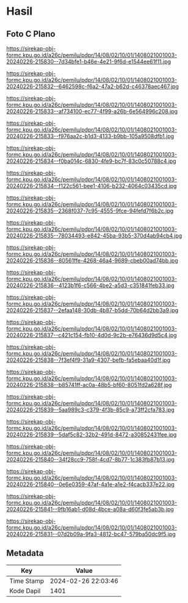 # Hasil

## Foto C Plano

https://sirekap-obj-formc.kpu.go.id/a26c/pemilu/pdpr/14/08/02/10/01/1408021001003-20240226-215830--7d34bfe1-b46e-4e21-9f6d-e1544ee61f11.jpg

https://sirekap-obj-formc.kpu.go.id/a26c/pemilu/pdpr/14/08/02/10/01/1408021001003-20240226-215832--6462598c-f6a2-47a2-b62d-c46378aec467.jpg

https://sirekap-obj-formc.kpu.go.id/a26c/pemilu/pdpr/14/08/02/10/01/1408021001003-20240226-215833--af734100-ec77-4f99-a26b-6e564996c208.jpg

https://sirekap-obj-formc.kpu.go.id/a26c/pemilu/pdpr/14/08/02/10/01/1408021001003-20240226-215833--f976aa2c-b1d3-4133-b9bb-105a9508dfb1.jpg

https://sirekap-obj-formc.kpu.go.id/a26c/pemilu/pdpr/14/08/02/10/01/1408021001003-20240226-215834--f0ba014c-6830-4fe9-bc7f-83c0c50788c4.jpg

https://sirekap-obj-formc.kpu.go.id/a26c/pemilu/pdpr/14/08/02/10/01/1408021001003-20240226-215834--f122c561-bee1-4106-b232-4064c03435cd.jpg

https://sirekap-obj-formc.kpu.go.id/a26c/pemilu/pdpr/14/08/02/10/01/1408021001003-20240226-215835--2368f037-7c95-4555-9fce-94fefd7f6b2c.jpg

https://sirekap-obj-formc.kpu.go.id/a26c/pemilu/pdpr/14/08/02/10/01/1408021001003-20240226-215835--78034493-e842-45ba-93b5-370d4ab94cb4.jpg

https://sirekap-obj-formc.kpu.go.id/a26c/pemilu/pdpr/14/08/02/10/01/1408021001003-20240226-215836--80561ffe-4268-46a4-9689-cbeb00ad74bb.jpg

https://sirekap-obj-formc.kpu.go.id/a26c/pemilu/pdpr/14/08/02/10/01/1408021001003-20240226-215836--4123b1f6-c566-4be2-a5d3-c351841feb33.jpg

https://sirekap-obj-formc.kpu.go.id/a26c/pemilu/pdpr/14/08/02/10/01/1408021001003-20240226-215837--2efaa148-30db-4b87-b5dd-70b64d2bb3a9.jpg

https://sirekap-obj-formc.kpu.go.id/a26c/pemilu/pdpr/14/08/02/10/01/1408021001003-20240226-215837--c421c154-fb10-4d0d-9c2b-e76436d9d5c4.jpg

https://sirekap-obj-formc.kpu.go.id/a26c/pemilu/pdpr/14/08/02/10/01/1408021001003-20240226-215838--7f3ef4f9-31a9-4307-befb-fa5ebaa40d1f.jpg

https://sirekap-obj-formc.kpu.go.id/a26c/pemilu/pdpr/14/08/02/10/01/1408021001003-20240226-215838--b85741ff-ac0a-48b5-bf60-8051fd2a628f.jpg

https://sirekap-obj-formc.kpu.go.id/a26c/pemilu/pdpr/14/08/02/10/01/1408021001003-20240226-215839--5aa989c3-c379-4f3b-85c9-a73ff2cfa783.jpg

https://sirekap-obj-formc.kpu.go.id/a26c/pemilu/pdpr/14/08/02/10/01/1408021001003-20240226-215839--5daf5c82-32b2-491d-8472-a30852431fee.jpg

https://sirekap-obj-formc.kpu.go.id/a26c/pemilu/pdpr/14/08/02/10/01/1408021001003-20240226-215840--34f28cc9-758f-4cd7-8b77-1c383fb87b13.jpg

https://sirekap-obj-formc.kpu.go.id/a26c/pemilu/pdpr/14/08/02/10/01/1408021001003-20240226-215840--0e6e0359-47af-4a1e-a1e2-f4cacb337e22.jpg

https://sirekap-obj-formc.kpu.go.id/a26c/pemilu/pdpr/14/08/02/10/01/1408021001003-20240226-215841--9fb16ab1-d08d-4bce-a08a-d60f3fe5ab3b.jpg

https://sirekap-obj-formc.kpu.go.id/a26c/pemilu/pdpr/14/08/02/10/01/1408021001003-20240226-215831--07d2b09a-9fa3-4812-bc47-579ba50dc9f5.jpg


## Metadata

| Key        | Value               |
| ---------- | ------------------- |
| Time Stamp | 2024-02-26 22:03:46 |
| Kode Dapil | 1401                |



